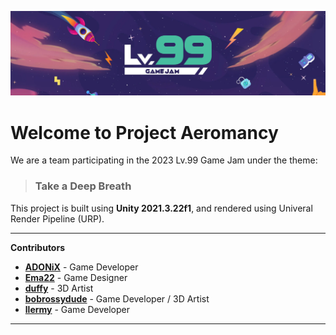 ![Banner](Banner.png)

# Welcome to Project Aeromancy

We are a team participating in the 2023 Lv.99 Game Jam under the theme:

>### Take a Deep Breath

This project is built using **Unity 2021.3.22f1**, and rendered using Univeral Render Pipeline (URP).

---
__Contributors__

- __[ADONiX](https://github.com/adonix56)__ - Game Developer
- __[Ema22](https://github.com/)__ - Game Designer
- __[duffy](https://github.com/)__ - 3D Artist
- __[bobrossydude](https://github.com/)__ - Game Developer / 3D Artist
- __[llermy](https://github.com/)__ - Game Developer

---
